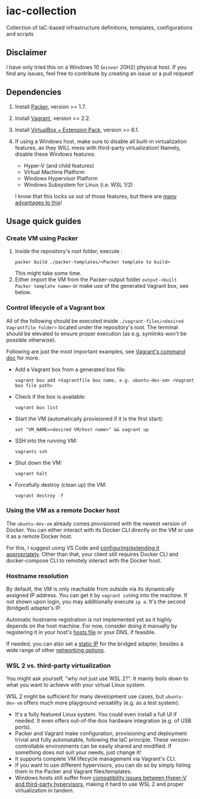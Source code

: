# iac-collection
Collection of IaC-based infrastructure definitions, templates, configurations and scripts

## Disclaimer

I have only tried this on a Windows 10 (`winver` 20H2) physical host.
If you find any issues, feel free to contribute by creating an issue or a pull request!

## Dependencies

1. Install [Packer](https://learn.hashicorp.com/tutorials/packer/get-started-install-cli), version >= 1.7.
2. Install [Vagrant](https://www.vagrantup.com/docs/installation), version >= 2.2.
3. Install [VirtualBox + Extension Pack](https://www.virtualbox.org/wiki/Downloads), version >= 6.1.
4. If using a Windows host, make sure to disable all built-in virtualization features, as they WILL mess with third-party virtualization! Namely, disable these Windows features:
   - Hyper-V (and child features)
   - Virtual Machine Platform
   - Windows Hypervisor Platform
   - Windows Subsystem for Linux (i.e. WSL 1/2)

   I know that this locks us out of those features, but there are [many advantages to this](#wsl-2-vs-third-party-virtualization)!

## Usage quick guides

### Create VM using Packer

1. Inside the repository's root folder, execute :
   ```
   packer build ./packer-templates/<Packer template to build>
   ```
   This might take some time.
2. Either import the VM from the Packer-output folder `output-<built Packer template name>` or make use of the generated Vagrant box, see below.

### Control lifecycle of a Vagrant box

All of the following should be executed inside `./vagrant-files/<desired Vagrantfile folder>` located under the repository's root.
The terminal should be elevated to ensure proper execution (as e.g. symlinks won't be possible otherwise).

Following are just the most important examples, see [Vagrant's command doc](https://www.vagrantup.com/docs/cli) for more.

- Add a Vagrant box from a generated box file:
   ```
   vagrant box add <Vagrantfile box name, e.g. ubuntu-dev-vm> <Vagrant box file path>
   ```
- Check if the box is available:
   ```
   vagrant box list
   ```
- Start the VM (automatically provisioned if it is the first start):
   ```
   set "VM_NAME=<desired VM/host name>" && vagrant up
   ```
- SSH into the running VM:
   ```
   vagrants ssh
   ```
- Shut down the VM:
   ```
   vagrant halt
   ```
- Forcefully destroy (clean up) the VM:
   ```
   vagrant destroy -f
   ```

### Using the VM as a remote Docker host

The `ubuntu-dev-vm` already comes provisioned with the newest version of Docker.
You can either interact with its Docker CLI directly on the VM or use it as a remote Docker host.

For this, I suggest using VS Code and [configuring/extending it appropriately](https://code.visualstudio.com/docs/remote/containers-advanced#_developing-inside-a-container-on-a-remote-docker-host).
Other than that, your client still requires Docker CLI and docker-compose CLI to remotely interact with the Docker host.

### Hostname resolution

By default, the VM is only reachable from outside via its dynamically assigned IP address. You can get it by `vagrant ssh`ing into the machine. If not shown upon login, you may additionally execute `ip a`. It's the second (bridged) adapter's IP.

Automatic hostname registration is not implemented yet as it highly depends on the host machine.
For now, consider doing it manually by registering it in your host's [hosts file](https://en.wikipedia.org/wiki/Hosts_(file)) or your DNS, if feasible.

If needed, you can also set a [static IP](`ubuntu-dev-vm`) for the bridged adapter, besides a wide range of other [networking options](https://www.vagrantup.com/docs/networking).

### WSL 2 vs. third-party virtualization

You might ask yourself, "why not just use WSL 2?". It mainly boils down to what you want to achieve with your virtual Linux system.

WSL 2 might be sufficient for many development use cases, but `ubuntu-dev-vm` offers much more playground versatility (e.g. as a test system):
- It's a fully featured Linux system. You could even install a full UI if needed. It even offers out-of-the-box hardware integration (e.g. of USB ports).
- Packer and Vagrant make configuration, provisioning and deployment trivial and fully automatable, following the IaC principle. These version-controllable environments can be easily shared and modified. If something does not suit your needs, just change it!
- It supports complete VM lifecycle management via Vagrant's CLI.
- If you want to use different hypervisors, you can do so by simply listing them in the Packer and Vagrant files/templates.
- Windows hosts still suffer from [compatibility issues between Hyper-V and third-party hypervisors](https://docs.microsoft.com/en-us/troubleshoot/windows-client/application-management/virtualization-apps-not-work-with-hyper-v), making it hard to use WSL 2 and proper virtualization in tandem.